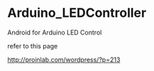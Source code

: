 Arduino_LEDController
=====================

Android for Arduino LED Control

refer to this page

http://proinlab.com/wordpress/?p=213
